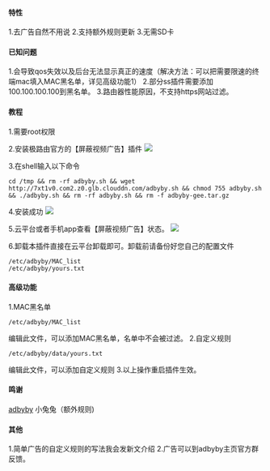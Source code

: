 #### 特性
1.去广告自然不用说
2.支持额外规则更新
3.无需SD卡

#### 已知问题
1.会导致qos失效以及后台无法显示真正的速度（解决方法：可以把需要限速的终端mac填入MAC黑名单，详见高级功能1）
2.部分ss插件需要添加100.100.100.100到黑名单。
3.路由器性能原因，不支持https网站过滤。

#### 教程
1.需要root权限

2.安装极路由官方的【屏蔽视频广告】插件
![](https://oartlm8rs.qnssl.com/hiwifi/ji-lu-you-adbyby/10-51-36.jpg)

3.在shell输入以下命令

~~~
cd /tmp && rm -rf adbyby.sh && wget http://7xt1v0.com2.z0.glb.clouddn.com/adbyby.sh && chmod 755 adbyby.sh && ./adbyby.sh && rm -rf adbyby.sh && rm -f adbyby-gee.tar.gz
~~~

4.安装成功
![](https://oartlm8rs.qnssl.com/hiwifi/ji-lu-you-adbyby/10-53-38.jpg)

5.云平台或者手机app查看【屏蔽视频广告】状态。
![](https://oartlm8rs.qnssl.com/hiwifi/ji-lu-you-adbyby/10-54-38.jpg)

6.卸载本插件直接在云平台卸载即可。卸载前请备份好您自己的配置文件
~~~
/etc/adbyby/MAC_list
/etc/adbyby/yours.txt
~~~

#### 高级功能
1.MAC黑名单
~~~ 
/etc/adbyby/MAC_list
~~~
编辑此文件，可以添加MAC黑名单，名单中不会被过滤。
2.自定义规则
~~~
/etc/adbyby/data/yours.txt
~~~
编辑此文件，可以添加自定义规则
3.以上操作重启插件生效。
#### 鸣谢
[adbyby](http://www.adbyby.com/)
小兔兔（额外规则)
#### 其他
1.简单广告的自定义规则的写法我会发新文介绍
2.广告可以到adbyby主页官方群反馈。
